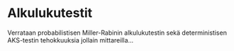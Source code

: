 # Alkulukutestit
Verrataan probabilistisen Miller-Rabinin alkulukutestin sekä deterministisen AKS-testin tehokkuuksia jollain mittareilla...
